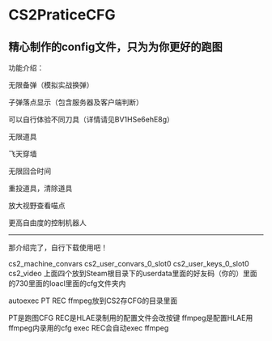 # CS2PraticeCFG
精心制作的config文件，只为为你更好的跑图
---------------------------------------------------

功能介绍：
    
无限备弹（模拟实战换弹）
    
子弹落点显示（包含服务器及客户端判断）
  
可以自行体验不同刀具（详情请见BV1HSe6ehE8g）
  
无限道具
  
飞天穿墙
  
无限回合时间
  
重投道具，清除道具
  
放大视野查看喵点
  
更高自由度的控制机器人
  
-------------------------------------------
  
那介绍完了，自行下载使用吧！

cs2_machine_convars       cs2_user_convars_0_slot0        cs2_user_keys_0_slot0      cs2_video
上面四个放到Steam根目录下的userdata里面的好友码（你的）里面的730里面的loacl里面的cfg文件夹内

autoexec PT  REC ffmpeg放到CS2存CFG的目录里面

PT是跑图CFG  REC是HLAE录制用的配置文件会改按键 ffmpeg是配置HLAE用ffmpeg内录用的cfg exec REC会自动exec ffmpeg
